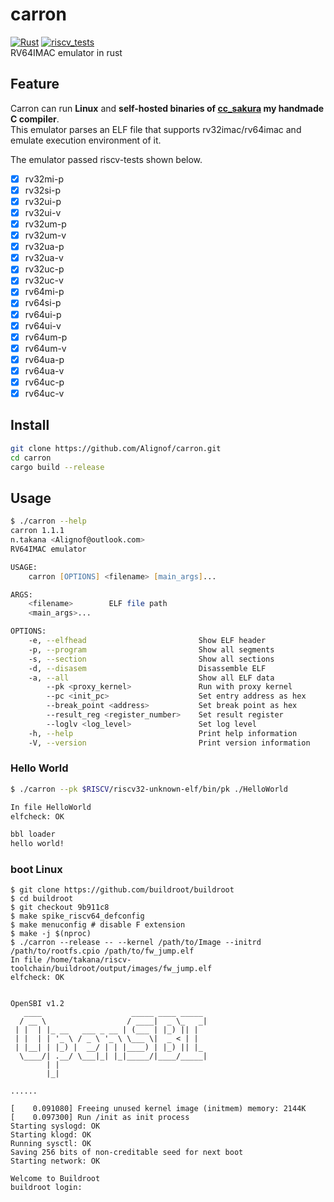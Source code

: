 # carron
[![Rust](https://github.com/Alignof/carron/actions/workflows/rust.yml/badge.svg)](https://github.com/Alignof/Carron/actions/workflows/rust.yml) 
[![riscv\_tests](https://github.com/Alignof/carron/actions/workflows/riscv_tests.yml/badge.svg)](https://github.com/Alignof/carron/actions/workflows/riscv_tests.yml)  
RV64IMAC emulator in rust

## Feature
Carron can run **Linux** and **self-hosted binaries of [cc_sakura](https://github.com/Alignof/cc_sakura) my handmade C compiler**.  
This emulator parses an ELF file that supports rv32imac/rv64imac and emulate execution environment of it.    

The emulator passed riscv-tests shown below.

- [x] rv32mi-p
- [x] rv32si-p
- [x] rv32ui-p
- [x] rv32ui-v
- [x] rv32um-p
- [x] rv32um-v
- [x] rv32ua-p
- [x] rv32ua-v
- [x] rv32uc-p
- [x] rv32uc-v
- [x] rv64mi-p
- [x] rv64si-p
- [x] rv64ui-p
- [x] rv64ui-v
- [x] rv64um-p
- [x] rv64um-v
- [x] rv64ua-p
- [x] rv64ua-v
- [x] rv64uc-p
- [x] rv64uc-v

## Install
```zsh
git clone https://github.com/Alignof/carron.git
cd carron
cargo build --release
```

## Usage
```zsh
$ ./carron --help
carron 1.1.1
n.takana <Alignof@outlook.com>
RV64IMAC emulator

USAGE:
    carron [OPTIONS] <filename> [main_args]...

ARGS:
    <filename>        ELF file path
    <main_args>...

OPTIONS:
    -e, --elfhead                         Show ELF header
    -p, --program                         Show all segments
    -s, --section                         Show all sections
    -d, --disasem                         Disassemble ELF
    -a, --all                             Show all ELF data
        --pk <proxy_kernel>               Run with proxy kernel
        --pc <init_pc>                    Set entry address as hex
        --break_point <address>           Set break point as hex
        --result_reg <register_number>    Set result register
        --loglv <log_level>               Set log level
    -h, --help                            Print help information
    -V, --version                         Print version information
```


### Hello World
```zsh
$ ./carron --pk $RISCV/riscv32-unknown-elf/bin/pk ./HelloWorld

In file HelloWorld
elfcheck: OK

bbl loader
hello world!
```

### boot Linux
```
$ git clone https://github.com/buildroot/buildroot
$ cd buildroot
$ git checkout 9b911c8
$ make spike_riscv64_defconfig
$ make menuconfig # disable F extension
$ make -j $(nproc)
$ ./carron --release -- --kernel /path/to/Image --initrd /path/to/rootfs.cpio /path/to/fw_jump.elf
In file /home/takana/riscv-toolchain/buildroot/output/images/fw_jump.elf
elfcheck: OK


OpenSBI v1.2
   ____                    _____ ____ _____
  / __ \                  / ____|  _ \_   _|
 | |  | |_ __   ___ _ __ | (___ | |_) || |
 | |  | | '_ \ / _ \ '_ \ \___ \|  _ < | |
 | |__| | |_) |  __/ | | |____) | |_) || |_
  \____/| .__/ \___|_| |_|_____/|____/_____|
        | |
        |_|

......

[    0.091080] Freeing unused kernel image (initmem) memory: 2144K
[    0.097300] Run /init as init process
Starting syslogd: OK
Starting klogd: OK
Running sysctl: OK
Saving 256 bits of non-creditable seed for next boot
Starting network: OK

Welcome to Buildroot
buildroot login:
```
